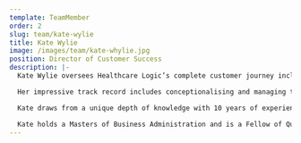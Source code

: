 ```yaml
---
template: TeamMember
order: 2
slug: team/kate-wylie
title: Kate Wylie
image: /images/team/kate-whylie.jpg
position: Director of Customer Success
description: |-
  Kate Wylie oversees Healthcare Logic’s complete customer journey including: sales, marketing, communications, quality,  deployment engagement and end user support. Kate leads a gifted customer success and testing team and injects innovative strategies to deliver a standout value-based offering and service.

  Her impressive track record includes conceptionalising and managing the adoption of the Gold Coast Health Service’s multi-award winning Management Information System across 60 public hospitals that saw over 2,700 stakeholders engaged in Queensland with additional executive level management.

  Kate draws from a unique depth of knowledge with 10 years of experience in service improvement leadership combined with an additional 10 years in healthcare delivery as an Occupational Therapist. Her talent lies in translating insights gained from reviewing data analytics into solutions and has been  responsible for many successful change programs introduced to improve patient and performance outcomes at several health services.

  Kate holds a Masters of Business Administration and is a Fellow of Queensland University of Technology’s Centre for Emergency and Disaster Management with pertinent research in contemporary models of care within Emergency Departments.
---
```

